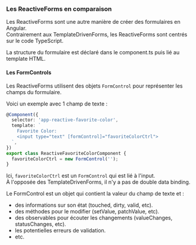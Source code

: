 ### Les ReactiveForms en comparaison

Les ReactiveForms sont une autre manière de créer des formulaires en Angular.  
Contrairement aux TemplateDrivenForms, les ReactiveForms sont centrés sur le code TypeScript.

La structure du formulaire est déclaré dans le component.ts puis lié au template HTML.

#### Les FormControls

Les ReactiveForms utilisent des objets `FormControl` pour représenter les champs du formulaire.

Voici un exemple avec 1 champ de texte :

```typescript
@Component({
  selector: 'app-reactive-favorite-color',
  template: `
    Favorite Color: 
    <input type="text" [formControl]="favoriteColorCtrl">
  `,
})
export class ReactiveFavoriteColorComponent {
  favoriteColorCtrl = new FormControl('');
}
```

Ici, `favoriteColorCtrl` est un `FormControl` qui est lié à l'input.  
À l'opposée des TemplateDrivenForms, il n'y a pas de double data binding.

Le FormControl est un objet qui contient la valeur du champ de texte et : 
- des informations sur son état (touched, dirty, valid, etc).
- des méthodes pour le modifier (setValue, patchValue, etc).
- des observables pour écouter les changements (valueChanges, statusChanges, etc).
- les potentielles erreurs de validation.
- etc.
